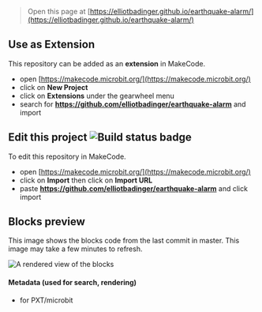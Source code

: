 
> Open this page at [https://elliotbadinger.github.io/earthquake-alarm/](https://elliotbadinger.github.io/earthquake-alarm/)

## Use as Extension

This repository can be added as an **extension** in MakeCode.

* open [https://makecode.microbit.org/](https://makecode.microbit.org/)
* click on **New Project**
* click on **Extensions** under the gearwheel menu
* search for **https://github.com/elliotbadinger/earthquake-alarm** and import

## Edit this project ![Build status badge](https://github.com/elliotbadinger/earthquake-alarm/workflows/MakeCode/badge.svg)

To edit this repository in MakeCode.

* open [https://makecode.microbit.org/](https://makecode.microbit.org/)
* click on **Import** then click on **Import URL**
* paste **https://github.com/elliotbadinger/earthquake-alarm** and click import

## Blocks preview

This image shows the blocks code from the last commit in master.
This image may take a few minutes to refresh.

![A rendered view of the blocks](https://github.com/elliotbadinger/earthquake-alarm/raw/master/.github/makecode/blocks.png)

#### Metadata (used for search, rendering)

* for PXT/microbit
<script src="https://makecode.com/gh-pages-embed.js"></script><script>makeCodeRender("{{ site.makecode.home_url }}", "{{ site.github.owner_name }}/{{ site.github.repository_name }}");</script>
